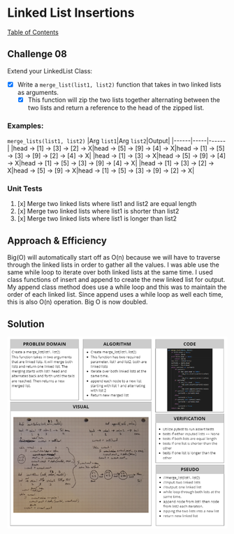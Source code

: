 # Linked List Insertions
[Table of Contents](../../../README.md)
## Challenge 08
Extend your LinkedList Class:
- [x] Write a `merge_list(list1, list2)` function that takes in two linked lists as arguments.
    - [x] This function will zip the two lists together alternating between the two lists and return a reference to the head of the zipped list.
### Examples:
`merge_lists(list1, list2)`
|Arg `list1`|Arg `list2`|Output|
|------|-----|------|
|head -> [1] -> [3] -> [2] -> X|head -> [5] -> [9] -> [4] -> X|head -> [1] -> [5] -> [3] -> [9] -> [2] -> [4] -> X|
|head -> [1] -> [3] -> X|head -> [5] -> [9] -> [4] -> X|head -> [1] -> [5] -> [3] -> [9] -> [4] -> X|
|head -> [1] -> [3] -> [2] -> X|head -> [5] -> [9] -> X|head -> [1] -> [5] -> [3] -> [9] -> [2] -> X|


### Unit Tests
1.  [x] Merge two linked lists where list1 and list2 are equal length
2.  [x] Merge two linked lists where list1 is shorter than list2
3.  [x] Merge two linked lists where list1 is longer than list2

## Approach & Efficiency
Big(O) will automatically start off as O(n) because we will have to traverse through the linked lists in order to gather all the values. I was able use the same while loop to iterate over both linked lists at the same time. I used class functions of insert and append to create the new linked list for output. My append class method does use a while loop and this was to maintain the order of each linked list. Since append uses a while loop as well each time, this is also O(n) operation. Big O is now doubled.

## Solution
![White Board Image](../../../assets/ll_merge.png)
